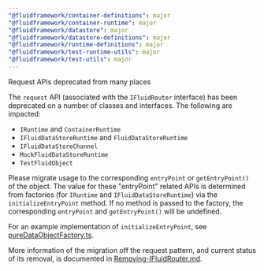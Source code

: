 ```yaml
---
"@fluidframework/container-definitions": major
"@fluidframework/container-runtime": major
"@fluidframework/datastore": major
"@fluidframework/datastore-definitions": major
"@fluidframework/runtime-definitions": major
"@fluidframework/test-runtime-utils": major
"@fluidframework/test-utils": major
---
```


Request APIs deprecated from many places

The `request` API (associated with the `IFluidRouter` interface) has been deprecated on a number of classes and interfaces. The following are impacted:

-   `IRuntime` and `ContainerRuntime`
-   `IFluidDataStoreRuntime` and `FluidDataStoreRuntime`
-   `IFluidDataStoreChannel`
-   `MockFluidDataStoreRuntime`
-   `TestFluidObject`

Please migrate usage to the corresponding `entryPoint` or `getEntryPoint()` of the object. The value for these "entryPoint" related APIs is determined from factories (for `IRuntime` and `IFluidDataStoreRuntime`) via the `initializeEntryPoint` method. If no method is passed to the factory, the corresponding `entryPoint` and `getEntryPoint()` will be undefined.

For an example implementation of `initializeEntryPoint`, see [pureDataObjectFactory.ts](../packages/framework/aqueduct/src/data-object-factories/pureDataObjectFactory.ts#L83).

More information of the migration off the request pattern, and current status of its removal, is documented in [Removing-IFluidRouter.md](https://github.com/microsoft/FluidFramework/blob/main/packages/common/core-interfaces/Removing-IFluidRouter.md).

